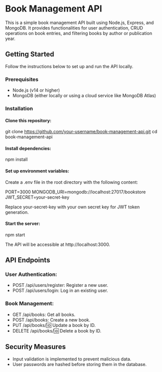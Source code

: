 # Book Management API

This is a simple book management API built using Node.js, Express, and MongoDB. It provides functionalities for user authentication, CRUD operations on book entries, and filtering books by author or publication year.

## Getting Started

Follow the instructions below to set up and run the API locally.

### Prerequisites

- Node.js (v14 or higher)
- MongoDB (either locally or using a cloud service like MongoDB Atlas)

### Installation

#### Clone this repository:

git clone https://github.com/your-username/book-management-api.git
cd book-management-api

#### Install dependencies:

npm install

#### Set up environment variables:

Create a .env file in the root directory with the following content:

PORT=3000
MONGODB_URI=mongodb://localhost:27017/bookstore
JWT_SECRET=your-secret-key

Replace your-secret-key with your own secret key for JWT token generation.

#### Start the server:

npm start

The API will be accessible at http://localhost:3000.

## API Endpoints

### User Authentication:

- POST /api/users/register: Register a new user.
- POST /api/users/login: Log in an existing user.

### Book Management:

- GET /api/books: Get all books.
- POST /api/books: Create a new book.
- PUT /api/books/:id: Update a book by ID.
- DELETE /api/books/:id: Delete a book by ID.

## Security Measures

- Input validation is implemented to prevent malicious data.
- User passwords are hashed before storing them in the database.
